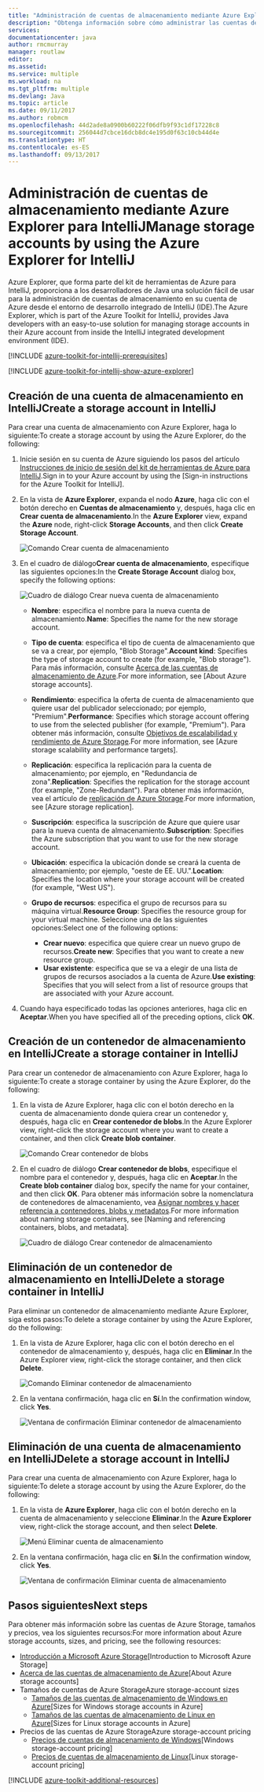 ```yaml
---
title: "Administración de cuentas de almacenamiento mediante Azure Explorer para IntelliJ"
description: "Obtenga información sobre cómo administrar las cuentas de Azure Storage mediante Azure Explorer para IntelliJ."
services: 
documentationcenter: java
author: rmcmurray
manager: routlaw
editor: 
ms.assetid: 
ms.service: multiple
ms.workload: na
ms.tgt_pltfrm: multiple
ms.devlang: Java
ms.topic: article
ms.date: 09/11/2017
ms.author: robmcm
ms.openlocfilehash: 44d2ade8a0900b60222f06dfb9f93c1df17228c8
ms.sourcegitcommit: 256044d7cbce16dcb8dc4e195d0f63c10cb44d4e
ms.translationtype: HT
ms.contentlocale: es-ES
ms.lasthandoff: 09/13/2017
---
```

# <a name="manage-storage-accounts-by-using-the-azure-explorer-for-intellij"></a><span data-ttu-id="3ea7b-103">Administración de cuentas de almacenamiento mediante Azure Explorer para IntelliJ</span><span class="sxs-lookup"><span data-stu-id="3ea7b-103">Manage storage accounts by using the Azure Explorer for IntelliJ</span></span>

<span data-ttu-id="3ea7b-104">Azure Explorer, que forma parte del kit de herramientas de Azure para IntelliJ, proporciona a los desarrolladores de Java una solución fácil de usar para la administración de cuentas de almacenamiento en su cuenta de Azure desde el entorno de desarrollo integrado de IntelliJ (IDE).</span><span class="sxs-lookup"><span data-stu-id="3ea7b-104">The Azure Explorer, which is part of the Azure Toolkit for IntelliJ, provides Java developers with an easy-to-use solution for managing storage accounts in their Azure account from inside the IntelliJ integrated development environment (IDE).</span></span>

[!INCLUDE [azure-toolkit-for-intellij-prerequisites](../includes/azure-toolkit-for-intellij-prerequisites.md)]

[!INCLUDE [azure-toolkit-for-intellij-show-azure-explorer](../includes/azure-toolkit-for-intellij-show-azure-explorer.md)]

## <a name="create-a-storage-account-in-intellij"></a><span data-ttu-id="3ea7b-105">Creación de una cuenta de almacenamiento en IntelliJ</span><span class="sxs-lookup"><span data-stu-id="3ea7b-105">Create a storage account in IntelliJ</span></span>

<span data-ttu-id="3ea7b-106">Para crear una cuenta de almacenamiento con Azure Explorer, haga lo siguiente:</span><span class="sxs-lookup"><span data-stu-id="3ea7b-106">To create a storage account by using the Azure Explorer, do the following:</span></span>

1. <span data-ttu-id="3ea7b-107">Inicie sesión en su cuenta de Azure siguiendo los pasos del artículo [Instrucciones de inicio de sesión del kit de herramientas de Azure para IntelliJ].</span><span class="sxs-lookup"><span data-stu-id="3ea7b-107">Sign in to your Azure account by using the [Sign-in instructions for the Azure Toolkit for IntelliJ].</span></span> 

2. <span data-ttu-id="3ea7b-108">En la vista de **Azure Explorer**, expanda el nodo **Azure**, haga clic con el botón derecho en **Cuentas de almacenamiento** y, después, haga clic en **Crear cuenta de almacenamiento**.</span><span class="sxs-lookup"><span data-stu-id="3ea7b-108">In the **Azure Explorer** view, expand the **Azure** node, right-click **Storage Accounts**, and then click **Create Storage Account**.</span></span>

   ![Comando Crear cuenta de almacenamiento][CS01]

3. <span data-ttu-id="3ea7b-110">En el cuadro de diálogo**Crear cuenta de almacenamiento**, especifique las siguientes opciones:</span><span class="sxs-lookup"><span data-stu-id="3ea7b-110">In the **Create Storage Account** dialog box, specify the following options:</span></span>

   ![Cuadro de diálogo Crear nueva cuenta de almacenamiento][CS02]

   * <span data-ttu-id="3ea7b-112">**Nombre**: especifica el nombre para la nueva cuenta de almacenamiento.</span><span class="sxs-lookup"><span data-stu-id="3ea7b-112">**Name**: Specifies the name for the new storage account.</span></span>

   * <span data-ttu-id="3ea7b-113">**Tipo de cuenta**: especifica el tipo de cuenta de almacenamiento que se va a crear, por ejemplo, "Blob Storage".</span><span class="sxs-lookup"><span data-stu-id="3ea7b-113">**Account kind**: Specifies the type of storage account to create (for example, "Blob storage").</span></span> <span data-ttu-id="3ea7b-114">Para más información, consulte [Acerca de las cuentas de almacenamiento de Azure].</span><span class="sxs-lookup"><span data-stu-id="3ea7b-114">For more information, see [About Azure storage accounts].</span></span> 

   * <span data-ttu-id="3ea7b-115">**Rendimiento**: especifica la oferta de cuenta de almacenamiento que quiere usar del publicador seleccionado; por ejemplo, "Premium".</span><span class="sxs-lookup"><span data-stu-id="3ea7b-115">**Performance**: Specifies which storage account offering to use from the selected publisher (for example, "Premium").</span></span> <span data-ttu-id="3ea7b-116">Para obtener más información, consulte [Objetivos de escalabilidad y rendimiento de Azure Storage].</span><span class="sxs-lookup"><span data-stu-id="3ea7b-116">For more information, see [Azure storage scalability and performance targets].</span></span> 

   * <span data-ttu-id="3ea7b-117">**Replicación**: especifica la replicación para la cuenta de almacenamiento; por ejemplo, en "Redundancia de zona".</span><span class="sxs-lookup"><span data-stu-id="3ea7b-117">**Replication**: Specifies the replication for the storage account (for example, "Zone-Redundant").</span></span> <span data-ttu-id="3ea7b-118">Para obtener más información, vea el artículo de [replicación de Azure Storage].</span><span class="sxs-lookup"><span data-stu-id="3ea7b-118">For more information, see [Azure storage replication].</span></span> 

   * <span data-ttu-id="3ea7b-119">**Suscripción**: especifica la suscripción de Azure que quiere usar para la nueva cuenta de almacenamiento.</span><span class="sxs-lookup"><span data-stu-id="3ea7b-119">**Subscription**: Specifies the Azure subscription that you want to use for the new storage account.</span></span>

   * <span data-ttu-id="3ea7b-120">**Ubicación**: especifica la ubicación donde se creará la cuenta de almacenamiento; por ejemplo, "oeste de EE. UU.".</span><span class="sxs-lookup"><span data-stu-id="3ea7b-120">**Location**: Specifies the location where your storage account will be created (for example, "West US").</span></span>

   * <span data-ttu-id="3ea7b-121">**Grupo de recursos**: especifica el grupo de recursos para su máquina virtual.</span><span class="sxs-lookup"><span data-stu-id="3ea7b-121">**Resource Group**: Specifies the resource group for your virtual machine.</span></span> <span data-ttu-id="3ea7b-122">Seleccione una de las siguientes opciones:</span><span class="sxs-lookup"><span data-stu-id="3ea7b-122">Select one of the following options:</span></span>
      * <span data-ttu-id="3ea7b-123">**Crear nuevo**: especifica que quiere crear un nuevo grupo de recursos.</span><span class="sxs-lookup"><span data-stu-id="3ea7b-123">**Create new**: Specifies that you want to create a new resource group.</span></span>
      * <span data-ttu-id="3ea7b-124">**Usar existente**: especifica que se va a elegir de una lista de grupos de recursos asociados a la cuenta de Azure.</span><span class="sxs-lookup"><span data-stu-id="3ea7b-124">**Use existing**: Specifies that you will select from a list of resource groups that are associated with your Azure account.</span></span>

4. <span data-ttu-id="3ea7b-125">Cuando haya especificado todas las opciones anteriores, haga clic en **Aceptar**.</span><span class="sxs-lookup"><span data-stu-id="3ea7b-125">When you have specified all of the preceding options, click **OK**.</span></span>

## <a name="create-a-storage-container-in-intellij"></a><span data-ttu-id="3ea7b-126">Creación de un contenedor de almacenamiento en IntelliJ</span><span class="sxs-lookup"><span data-stu-id="3ea7b-126">Create a storage container in IntelliJ</span></span>

<span data-ttu-id="3ea7b-127">Para crear un contenedor de almacenamiento con Azure Explorer, haga lo siguiente:</span><span class="sxs-lookup"><span data-stu-id="3ea7b-127">To create a storage container by using the Azure Explorer, do the following:</span></span>

1. <span data-ttu-id="3ea7b-128">En la vista de Azure Explorer, haga clic con el botón derecho en la cuenta de almacenamiento donde quiera crear un contenedor y, después, haga clic en **Crear contenedor de blobs**.</span><span class="sxs-lookup"><span data-stu-id="3ea7b-128">In the Azure Explorer view, right-click the storage account where you want to create a container, and then click **Create blob container**.</span></span>

   ![Comando Crear contenedor de blobs][CC01]

2. <span data-ttu-id="3ea7b-130">En el cuadro de diálogo **Crear contenedor de blobs**, especifique el nombre para el contenedor y, después, haga clic en **Aceptar**.</span><span class="sxs-lookup"><span data-stu-id="3ea7b-130">In the **Create blob container** dialog box, specify the name for your container, and then click **OK**.</span></span> <span data-ttu-id="3ea7b-131">Para obtener más información sobre la nomenclatura de contenedores de almacenamiento, vea [Asignar nombres y hacer referencia a contenedores, blobs y metadatos].</span><span class="sxs-lookup"><span data-stu-id="3ea7b-131">For more information about naming storage containers, see [Naming and referencing containers, blobs, and metadata].</span></span>

   ![Cuadro de diálogo Crear contenedor de almacenamiento][CC02]

## <a name="delete-a-storage-container-in-intellij"></a><span data-ttu-id="3ea7b-133">Eliminación de un contenedor de almacenamiento en IntelliJ</span><span class="sxs-lookup"><span data-stu-id="3ea7b-133">Delete a storage container in IntelliJ</span></span>

<span data-ttu-id="3ea7b-134">Para eliminar un contenedor de almacenamiento mediante Azure Explorer, siga estos pasos:</span><span class="sxs-lookup"><span data-stu-id="3ea7b-134">To delete a storage container by using the Azure Explorer, do the following:</span></span>

1. <span data-ttu-id="3ea7b-135">En la vista de Azure Explorer, haga clic con el botón derecho en el contenedor de almacenamiento y, después, haga clic en **Eliminar**.</span><span class="sxs-lookup"><span data-stu-id="3ea7b-135">In the Azure Explorer view, right-click the storage container, and then click **Delete**.</span></span>

   ![Comando Eliminar contenedor de almacenamiento][DC01]

2. <span data-ttu-id="3ea7b-137">En la ventana confirmación, haga clic en **Sí**.</span><span class="sxs-lookup"><span data-stu-id="3ea7b-137">In the confirmation window, click **Yes**.</span></span>

   ![Ventana de confirmación Eliminar contenedor de almacenamiento][DC02]

## <a name="delete-a-storage-account-in-intellij"></a><span data-ttu-id="3ea7b-139">Eliminación de una cuenta de almacenamiento en IntelliJ</span><span class="sxs-lookup"><span data-stu-id="3ea7b-139">Delete a storage account in IntelliJ</span></span>

<span data-ttu-id="3ea7b-140">Para crear una cuenta de almacenamiento con Azure Explorer, haga lo siguiente:</span><span class="sxs-lookup"><span data-stu-id="3ea7b-140">To delete a storage account by using the Azure Explorer, do the following:</span></span>

1. <span data-ttu-id="3ea7b-141">En la vista de **Azure Explorer**, haga clic con el botón derecho en la cuenta de almacenamiento y seleccione **Eliminar**.</span><span class="sxs-lookup"><span data-stu-id="3ea7b-141">In the **Azure Explorer** view, right-click the storage account, and then select **Delete**.</span></span>

   ![Menú Eliminar cuenta de almacenamiento][DS01]

2. <span data-ttu-id="3ea7b-143">En la ventana confirmación, haga clic en **Sí**.</span><span class="sxs-lookup"><span data-stu-id="3ea7b-143">In the confirmation window, click **Yes**.</span></span>

   ![Ventana de confirmación Eliminar cuenta de almacenamiento][DS02]

## <a name="next-steps"></a><span data-ttu-id="3ea7b-145">Pasos siguientes</span><span class="sxs-lookup"><span data-stu-id="3ea7b-145">Next steps</span></span>

<span data-ttu-id="3ea7b-146">Para obtener más información sobre las cuentas de Azure Storage, tamaños y precios, vea los siguientes recursos:</span><span class="sxs-lookup"><span data-stu-id="3ea7b-146">For more information about Azure storage accounts, sizes, and pricing, see the following resources:</span></span>

* <span data-ttu-id="3ea7b-147">[Introducción a Microsoft Azure Storage]</span><span class="sxs-lookup"><span data-stu-id="3ea7b-147">[Introduction to Microsoft Azure Storage]</span></span>
* <span data-ttu-id="3ea7b-148">[Acerca de las cuentas de almacenamiento de Azure]</span><span class="sxs-lookup"><span data-stu-id="3ea7b-148">[About Azure storage accounts]</span></span>
* <span data-ttu-id="3ea7b-149">Tamaños de cuentas de Azure Storage</span><span class="sxs-lookup"><span data-stu-id="3ea7b-149">Azure storage-account sizes</span></span>
  * <span data-ttu-id="3ea7b-150">[Tamaños de las cuentas de almacenamiento de Windows en Azure]</span><span class="sxs-lookup"><span data-stu-id="3ea7b-150">[Sizes for Windows storage accounts in Azure]</span></span>
  * <span data-ttu-id="3ea7b-151">[Tamaños de las cuentas de almacenamiento de Linux en Azure]</span><span class="sxs-lookup"><span data-stu-id="3ea7b-151">[Sizes for Linux storage accounts in Azure]</span></span>
* <span data-ttu-id="3ea7b-152">Precios de las cuentas de Azure Storage</span><span class="sxs-lookup"><span data-stu-id="3ea7b-152">Azure storage-account pricing</span></span>
  * <span data-ttu-id="3ea7b-153">[Precios de cuentas de almacenamiento de Windows]</span><span class="sxs-lookup"><span data-stu-id="3ea7b-153">[Windows storage-account pricing]</span></span>
  * <span data-ttu-id="3ea7b-154">[Precios de cuentas de almacenamiento de Linux]</span><span class="sxs-lookup"><span data-stu-id="3ea7b-154">[Linux storage-account pricing]</span></span>

[!INCLUDE [azure-toolkit-additional-resources](../includes/azure-toolkit-additional-resources.md)]

<!-- URL List -->

[Instrucciones de inicio de sesión del kit de herramientas de Azure para IntelliJ]: ./azure-toolkit-for-intellij-sign-in-instructions.md
[Introducción a Microsoft Azure Storage]: /azure/storage/storage-introduction
[Acerca de las cuentas de almacenamiento de Azure]: /azure/storage/storage-create-storage-account
[replicación de Azure Storage]: /azure/storage/storage-redundancy
[Objetivos de escalabilidad y rendimiento de Azure Storage]: /azure/storage/storage-scalability-targets
[Asignar nombres y hacer referencia a contenedores, blobs y metadatos]: http://go.microsoft.com/fwlink/?LinkId=255555

[Tamaños de las cuentas de almacenamiento de Windows en Azure]: /azure/virtual-machines/virtual-machines-windows-sizes
[Tamaños de las cuentas de almacenamiento de Linux en Azure]: /azure/virtual-machines/virtual-machines-linux-sizes
[Precios de cuentas de almacenamiento de Windows]: /pricing/details/virtual-machines/windows/
[Precios de cuentas de almacenamiento de Linux]: /pricing/details/virtual-machines/linux/

<!-- IMG List -->

[CS01]: media/azure-toolkit-for-intellij-managing-storage-accounts-using-azure-explorer/CS01.png
[CS02]: media/azure-toolkit-for-intellij-managing-storage-accounts-using-azure-explorer/CS02.png
[CC01]: media/azure-toolkit-for-intellij-managing-storage-accounts-using-azure-explorer/CC01.png
[CC02]: media/azure-toolkit-for-intellij-managing-storage-accounts-using-azure-explorer/CC02.png

[DS01]: media/azure-toolkit-for-intellij-managing-storage-accounts-using-azure-explorer/DS01.png
[DS02]: media/azure-toolkit-for-intellij-managing-storage-accounts-using-azure-explorer/DS02.png
[DC01]: media/azure-toolkit-for-intellij-managing-storage-accounts-using-azure-explorer/DC01.png
[DC02]: media/azure-toolkit-for-intellij-managing-storage-accounts-using-azure-explorer/DC02.png
